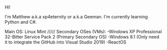 Hi!

I'm Matthew a.k.a xp4eternity or a.k.a Geeman. I'm currently learning Python and C#.

Main OS: Linux Mint
/////
Secondary OSes (VMs):
  -Windows XP Professional 32-Bitter Service Pack 2 (Primary Secondary OS)
  -Windows 8.1 (Only need it to integrate the GitHub into Visual Studio 2019)
  -ReactOS
